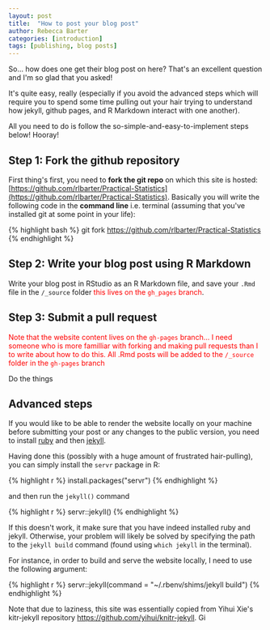 ```yaml
---
layout: post
title:  "How to post your blog post"
author: Rebecca Barter
categories: [introduction]
tags: [publishing, blog posts]
---
```




So... how does one get their blog post on here? That's an excellent question and I'm so glad that you asked! 

It's quite easy, really (especially if you avoid the advanced steps which will require you to spend some time pulling out your hair trying to understand how jekyll, github pages, and R Markdown interact with one another).

All you need to do is follow the so-simple-and-easy-to-implement steps below! Hooray!




## Step 1: Fork the github repository

First thing's first, you need to **fork the git repo** on which this site is hosted: [https://github.com/rlbarter/Practical-Statistics](https://github.com/rlbarter/Practical-Statistics). Basically you will write the following code in the **command line** i.e. terminal (assuming that you've installed git at some point in your life):



{% highlight bash %}
git fork https://github.com/rlbarter/Practical-Statistics
{% endhighlight %}


## Step 2: Write your blog post using R Markdown

Write your blog post in RStudio as an R Markdown file, and save your `.Rmd` file in the `/_source` folder <font color="red">this lives on the `gh_pages` branch</font>.


## Step 3: Submit a pull request

<font color="red">Note that the website content lives on the `gh-pages` branch... I need someone who is more familliar with forking and making pull requests than I to write about how to do this. All .Rmd posts will be added to the `/_source` folder in the `gh-pages` branch</font>


Do the things

## Advanced steps

If you would like to be able to render the website locally on your machine before submitting your post or any changes to the public version, you need to install [ruby](https://www.ruby-lang.org/en/downloads/) and then [jekyll](https://jekyllrb.com/docs/installation/). 

Having done this (possibly with a huge amount of frustrated hair-pulling), you can simply install the `servr` package in R:


{% highlight r %}
install.packages("servr")
{% endhighlight %}

and then run the `jekyll()` command


{% highlight r %}
servr::jekyll()
{% endhighlight %}

If this doesn't work, it make sure that you have indeed installed ruby and jekyll. Otherwise, your problem will likely be solved by specifying the path to the `jekyll build` command (found using `which jekyll` in the terminal).

For instance, in order to build and serve the website locally, I need to use the following argument:


{% highlight r %}
servr::jekyll(command = "~/.rbenv/shims/jekyll build")
{% endhighlight %}


Note that due to laziness, this site was essentially copied from Yihui Xie's kitr-jekyll repository https://github.com/yihui/knitr-jekyll. Gi

